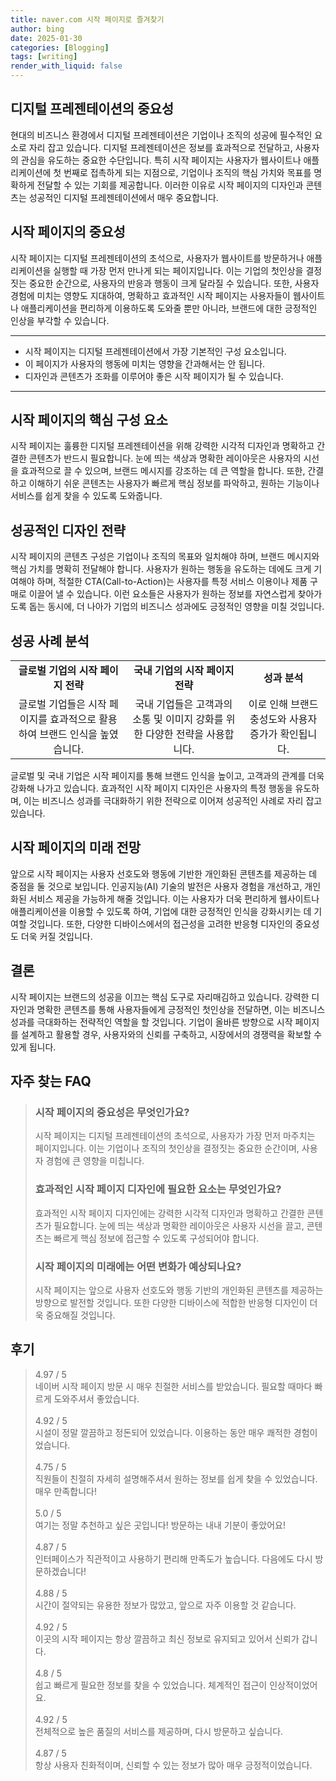 ```yaml
---
title: naver.com 시작 페이지로 즐겨찾기
author: bing
date: 2025-01-30
categories: [Blogging]
tags: [writing]
render_with_liquid: false
---
```



<h2 id='디지털 프레젠테이션의 중요성'>디지털 프레젠테이션의 중요성</h2>

<p>현대의 비즈니스 환경에서 디지털 프레젠테이션은 기업이나 조직의 성공에 필수적인 요소로 자리 잡고 있습니다. 디지털 프레젠테이션은 정보를 효과적으로 전달하고, 사용자의 관심을 유도하는 중요한 수단입니다. 특히 시작 페이지는 사용자가 웹사이트나 애플리케이션에 첫 번째로 접촉하게 되는 지점으로, 기업이나 조직의 핵심 가치와 목표를 명확하게 전달할 수 있는 기회를 제공합니다. 이러한 이유로 시작 페이지의 디자인과 콘텐츠는 성공적인 디지털 프레젠테이션에서 매우 중요합니다.</p>

<h2 id='시작 페이지의 중요성'>시작 페이지의 중요성</h2>

<p>시작 페이지는 디지털 프레젠테이션의 초석으로, 사용자가 웹사이트를 방문하거나 애플리케이션을 실행할 때 가장 먼저 만나게 되는 페이지입니다. 이는 기업의 첫인상을 결정짓는 중요한 순간으로, 사용자의 반응과 행동이 크게 달라질 수 있습니다. 또한, 사용자 경험에 미치는 영향도 지대하여, 명확하고 효과적인 시작 페이지는 사용자들이 웹사이트나 애플리케이션을 편리하게 이용하도록 도와줄 뿐만 아니라, 브랜드에 대한 긍정적인 인상을 부각할 수 있습니다.</p>

<hr />

<ul>
    <li>시작 페이지는 디지털 프레젠테이션에서 가장 기본적인 구성 요소입니다.</li>
    <li>이 페이지가 사용자의 행동에 미치는 영향을 간과해서는 안 됩니다.</li>
    <li>디자인과 콘텐츠가 조화를 이루어야 좋은 시작 페이지가 될 수 있습니다.</li>
</ul>

<hr />

<h2 id='시작 페이지의 구성 요소'>시작 페이지의 핵심 구성 요소</h2>

<p>시작 페이지는 훌륭한 디지털 프레젠테이션을 위해 강력한 시각적 디자인과 명확하고 간결한 콘텐츠가 반드시 필요합니다. 눈에 띄는 색상과 명확한 레이아웃은 사용자의 시선을 효과적으로 끌 수 있으며, 브랜드 메시지를 강조하는 데 큰 역할을 합니다. 또한, 간결하고 이해하기 쉬운 콘텐츠는 사용자가 빠르게 핵심 정보를 파악하고, 원하는 기능이나 서비스를 쉽게 찾을 수 있도록 도와줍니다.</p>

<h2 id='성공적인 디자인 전략'>성공적인 디자인 전략</h2>

<p>시작 페이지의 콘텐츠 구성은 기업이나 조직의 목표와 일치해야 하며, 브랜드 메시지와 핵심 가치를 명확히 전달해야 합니다. 사용자가 원하는 행동을 유도하는 데에도 크게 기여해야 하며, 적절한 CTA(Call-to-Action)는 사용자를 특정 서비스 이용이나 제품 구매로 이끌어 낼 수 있습니다. 이런 요소들은 사용자가 원하는 정보를 자연스럽게 찾아가도록 돕는 동시에, 더 나아가 기업의 비즈니스 성과에도 긍정적인 영향을 미칠 것입니다.</p>

<h2 id='성공 사례 분석'>성공 사례 분석</h2>

<table>
    <tr>
        <td style="text-align: center; height: 17px;"><b>글로벌 기업의 시작 페이지 전략</b></td>
        <td style="text-align: center; height: 17px;"><b>국내 기업의 시작 페이지 전략</b></td>
        <td style="text-align: center; height: 17px;"><b>성과 분석</b></td>
    </tr>
    <tr>
        <td style="text-align: center; height: 17px;">글로벌 기업들은 시작 페이지를 효과적으로 활용하여 브랜드 인식을 높였습니다.</td>
        <td style="text-align: center; height: 17px;">국내 기업들은 고객과의 소통 및 이미지 강화를 위한 다양한 전략을 사용합니다.</td>
        <td style="text-align: center; height: 17px;">이로 인해 브랜드 충성도와 사용자 증가가 확인됩니다.</td>
    </tr>
</table>

<p>글로벌 및 국내 기업은 시작 페이지를 통해 브랜드 인식을 높이고, 고객과의 관계를 더욱 강화해 나가고 있습니다. 효과적인 시작 페이지 디자인은 사용자의 특정 행동을 유도하며, 이는 비즈니스 성과를 극대화하기 위한 전략으로 이어져 성공적인 사례로 자리 잡고 있습니다.</p>

<h2 id='시작 페이지의 미래 전망'>시작 페이지의 미래 전망</h2>

<p>앞으로 시작 페이지는 사용자 선호도와 행동에 기반한 개인화된 콘텐츠를 제공하는 데 중점을 둘 것으로 보입니다. 인공지능(AI) 기술의 발전은 사용자 경험을 개선하고, 개인화된 서비스 제공을 가능하게 해줄 것입니다. 이는 사용자가 더욱 편리하게 웹사이트나 애플리케이션을 이용할 수 있도록 하여, 기업에 대한 긍정적인 인식을 강화시키는 데 기여할 것입니다. 또한, 다양한 디바이스에서의 접근성을 고려한 반응형 디자인의 중요성도 더욱 커질 것입니다.</p>

<h2 id='결론'>결론</h2>

<p>시작 페이지는 브랜드의 성공을 이끄는 핵심 도구로 자리매김하고 있습니다. 강력한 디자인과 명확한 콘텐츠를 통해 사용자들에게 긍정적인 첫인상을 전달하면, 이는 비즈니스 성과를 극대화하는 전략적인 역할을 할 것입니다. 기업이 올바른 방향으로 시작 페이지를 설계하고 활용할 경우, 사용자와의 신뢰를 구축하고, 시장에서의 경쟁력을 확보할 수 있게 됩니다.</p>


<h2 id='자주_찾는_FAQ'>자주 찾는 FAQ</h2>
<div itemscope="" itemtype="https://schema.org/FAQPage">
<blockquote>
<div itemscope="" itemprop="mainEntity" itemtype="https://schema.org/Question">
<h3 itemprop="name">시작 페이지의 중요성은 무엇인가요?</h3>
<div itemscope="" itemprop="acceptedAnswer" itemtype="https://schema.org/Answer">
<span itemprop="text">
<p>시작 페이지는 디지털 프레젠테이션의 초석으로, 사용자가 가장 먼저 마주치는 페이지입니다. 이는 기업이나 조직의 첫인상을 결정짓는 중요한 순간이며, 사용자 경험에 큰 영향을 미칩니다.</p>
</span>
</div>
</div>
<div itemscope="" itemprop="mainEntity" itemtype="https://schema.org/Question">
<h3 itemprop="name">효과적인 시작 페이지 디자인에 필요한 요소는 무엇인가요?</h3>
<div itemscope="" itemprop="acceptedAnswer" itemtype="https://schema.org/Answer">
<span itemprop="text">
<p>효과적인 시작 페이지 디자인에는 강력한 시각적 디자인과 명확하고 간결한 콘텐츠가 필요합니다. 눈에 띄는 색상과 명확한 레이아웃은 사용자 시선을 끌고, 콘텐츠는 빠르게 핵심 정보에 접근할 수 있도록 구성되어야 합니다.</p>
</span>
</div>
</div>
<div itemscope="" itemprop="mainEntity" itemtype="https://schema.org/Question">
<h3 itemprop="name">시작 페이지의 미래에는 어떤 변화가 예상되나요?</h3>
<div itemscope="" itemprop="acceptedAnswer" itemtype="https://schema.org/Answer">
<span itemprop="text">
<p>시작 페이지는 앞으로 사용자 선호도와 행동 기반의 개인화된 콘텐츠를 제공하는 방향으로 발전할 것입니다. 또한 다양한 디바이스에 적합한 반응형 디자인이 더욱 중요해질 것입니다.</p>
</span>
</div>
</div>
</blockquote>
</div>
<h2 id='후기'>후기</h2>
<div itemscope itemtype="https://schema.org/Product">
  <blockquote>
  <div itemprop="review" itemscope itemtype="https://schema.org/Review">
      <div itemprop="reviewRating" itemscope itemtype="https://schema.org/Rating"> <span itemprop="ratingValue">4.97</span> / <span itemprop="bestRating">5</span> </div>
      <span itemprop="reviewBody">네이버 시작 페이지 방문 시 매우 친절한 서비스를 받았습니다. 필요할 때마다 빠르게 도와주셔서 좋았습니다.</span>
  </div>
  <br>
  <div itemprop="review" itemscope itemtype="https://schema.org/Review">
      <div itemprop="reviewRating" itemscope itemtype="https://schema.org/Rating"> <span itemprop="ratingValue">4.92</span> / <span itemprop="bestRating">5</span> </div>
      <span itemprop="reviewBody">시설이 정말 깔끔하고 정돈되어 있었습니다. 이용하는 동안 매우 쾌적한 경험이었습니다.</span>
  </div>
  <br>
  <div itemprop="review" itemscope itemtype="https://schema.org/Review">
      <div itemprop="reviewRating" itemscope itemtype="https://schema.org/Rating"> <span itemprop="ratingValue">4.75</span> / <span itemprop="bestRating">5</span> </div>
      <span itemprop="reviewBody">직원들이 친절히 자세히 설명해주셔서 원하는 정보를 쉽게 찾을 수 있었습니다. 매우 만족합니다!</span>
  </div>
  <br>
  <div itemprop="review" itemscope itemtype="https://schema.org/Review">
      <div itemprop="reviewRating" itemscope itemtype="https://schema.org/Rating"> <span itemprop="ratingValue">5.0</span> / <span itemprop="bestRating">5</span> </div>
      <span itemprop="reviewBody">여기는 정말 추천하고 싶은 곳입니다! 방문하는 내내 기분이 좋았어요!</span>
  </div>
  <br>
  <div itemprop="review" itemscope itemtype="https://schema.org/Review">
      <div itemprop="reviewRating" itemscope itemtype="https://schema.org/Rating"> <span itemprop="ratingValue">4.87</span> / <span itemprop="bestRating">5</span> </div>
      <span itemprop="reviewBody">인터페이스가 직관적이고 사용하기 편리해 만족도가 높습니다. 다음에도 다시 방문하겠습니다!</span>
  </div>
  <br>
  <div itemprop="review" itemscope itemtype="https://schema.org/Review">
      <div itemprop="reviewRating" itemscope itemtype="https://schema.org/Rating"> <span itemprop="ratingValue">4.88</span> / <span itemprop="bestRating">5</span> </div>
      <span itemprop="reviewBody">시간이 절약되는 유용한 정보가 많았고, 앞으로 자주 이용할 것 같습니다.</span>
  </div>
  <br>
  <div itemprop="review" itemscope itemtype="https://schema.org/Review">
      <div itemprop="reviewRating" itemscope itemtype="https://schema.org/Rating"> <span itemprop="ratingValue">4.92</span> / <span itemprop="bestRating">5</span> </div>
      <span itemprop="reviewBody">이곳의 시작 페이지는 항상 깔끔하고 최신 정보로 유지되고 있어서 신뢰가 갑니다.</span>
  </div>
  <br>
  <div itemprop="review" itemscope itemtype="https://schema.org/Review">
      <div itemprop="reviewRating" itemscope itemtype="https://schema.org/Rating"> <span itemprop="ratingValue">4.8</span> / <span itemprop="bestRating">5</span> </div>
      <span itemprop="reviewBody">쉽고 빠르게 필요한 정보를 찾을 수 있었습니다. 체계적인 접근이 인상적이었어요.</span>
  </div>
  <br>
  <div itemprop="review" itemscope itemtype="https://schema.org/Review">
      <div itemprop="reviewRating" itemscope itemtype="https://schema.org/Rating"> <span itemprop="ratingValue">4.92</span> / <span itemprop="bestRating">5</span> </div>
      <span itemprop="reviewBody">전체적으로 높은 품질의 서비스를 제공하며, 다시 방문하고 싶습니다.</span>
  </div>
  <br>
  <div itemprop="review" itemscope itemtype="https://schema.org/Review">
      <div itemprop="reviewRating" itemscope itemtype="https://schema.org/Rating"> <span itemprop="ratingValue">4.87</span> / <span itemprop="bestRating">5</span> </div>
      <span itemprop="reviewBody">항상 사용자 친화적이며, 신뢰할 수 있는 정보가 많아 매우 긍정적이었습니다.</span>
  </div>
  </blockquote>
</div>
